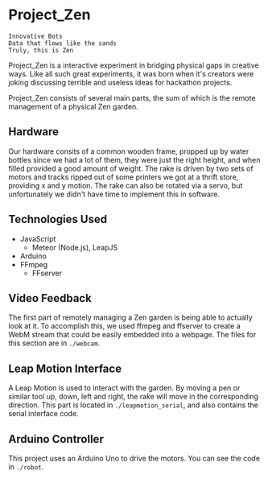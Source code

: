 Project_Zen
===========

    Innovative Bots
    Data that flows like the sands
    Truly, this is Zen

Project_Zen is a interactive experiment in bridging physical gaps in creative
ways. Like all such great experiments, it was born when it's creators were
joking discussing terrible and useless ideas for hackathon projects.

Project_Zen consists of several main parts, the sum of which is the remote
management of a physical Zen garden.

Hardware
--------
Our hardware consits of a common wooden frame, propped up by water bottles since
we had a lot of them, they were just the right height, and when filled provided
a good amount of weight. The rake is driven by two sets of motors and tracks
ripped out of some printers we got at a thrift store, providing x and y motion.
The rake can also be rotated via a servo, but unfortunately we didn't have time
to implement this in software.

Technologies Used
-----------------
- JavaScript
    - Meteor (Node.js), LeapJS
- Arduino
- FFmpeg
    - FFserver

Video Feedback
--------------
The first part of remotely managing a Zen garden is being able to actually look
at it. To accomplish this, we used ffmpeg and ffserver to create a WebM stream
that could be easily embedded into a webpage. The files for this section are in
`./webcam`.

Leap Motion Interface
---------------------
A Leap Motion is used to interact with the garden. By moving a pen or similar
tool up, down, left and right, the rake will move in the corresponding
direction. This part is located in `./leapmotion_serial`, and also contains the
serial interface code.

Arduino Controller
------------------
This project uses an Arduino Uno to drive the motors. You can see the code in
`./robot`.
